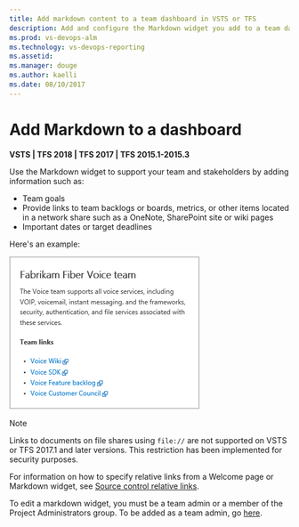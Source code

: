```yaml
---
title: Add markdown content to a team dashboard in VSTS or TFS  
description: Add and configure the Markdown widget you add to a team dashboard  
ms.prod: vs-devops-alm
ms.technology: vs-devops-reporting
ms.assetid: 
ms.manager: douge
ms.author: kaelli
ms.date: 08/10/2017
---
```


# Add Markdown to a dashboard

<b>VSTS | TFS 2018 | TFS 2017 | TFS 2015.1-2015.3  </b>  

<a id="markdown-widget">  </a> 

Use the Markdown widget to support your team and stakeholders by adding information such as:  
- Team goals  
- Provide links to team backlogs or boards, metrics, or other items located in a network share such as a OneNote, SharePoint site or wiki pages   
- Important dates or target deadlines  

Here's an example:  

<img src="../reference/_img/markdown-widget-configured.png" alt="Web portal, Sample Markdown widget" style="border: 2px solid #C3C3C3;" /> 


>[!NOTE]  
>Links to documents on file shares using `file://` are not supported on VSTS or TFS 2017.1 and later versions. This restriction has been implemented for security purposes.
>
>For information on how to specify relative links from a Welcome page or Markdown widget, see [Source control relative links](../reference/markdown-guidance.md#relative-links). 

To edit a markdown widget, you must be a team admin or a member of the Project Administrators group. To be added as a team admin, go [here](../work/scale/add-team-administrator.md). 


